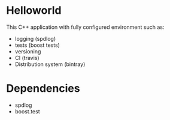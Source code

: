 # Helloworld
This C++ application with fully configured environment such as:
- logging (spdlog)
- tests (boost tests)
- versioning
- CI (travis)
- Distribution system (bintray)
# Dependencies
- spdlog
- boost.test
